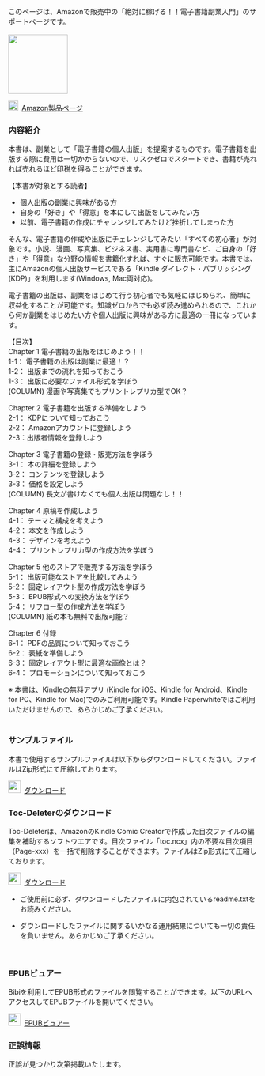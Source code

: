 
このページは、Amazonで販売中の「絶対に稼げる！！電子書籍副業入門」のサポートページです。  
<br/>
<img src="https://user-images.githubusercontent.com/65753345/83375456-e44af500-a409-11ea-9466-92ffb5ef01f0.jpg" width="120px">

<img src="https://user-images.githubusercontent.com/62088244/76576777-7c6dc800-6506-11ea-9b86-0894fb827c7e.png" width="20px">&ensp;<a href="https://www.amazon.co.jp/" target="_blank">Amazon製品ページ</a>
<br/>

### 内容紹介
本書は、副業として「電子書籍の個人出版」を提案するものです。電子書籍を出版する際に費用は一切かからないので、リスクゼロでスタートでき、書籍が売れれば売れるほど印税を得ることができます。  

【本書が対象とする読者】  
- 個人出版の副業に興味がある方  
- 自身の「好き」や「得意」を本にして出版をしてみたい方  
- 以前、電子書籍の作成にチャレンジしてみたけど挫折してしまった方  

そんな、電子書籍の作成や出版にチェレンジしてみたい「すべての初心者」が対象です。小説、漫画、写真集、ビジネス書、実用書に専門書など、ご自身の「好き」や「得意」な分野の情報を書籍化すれば、すぐに販売可能です。本書では、主にAmazonの個人出版サービスである「Kindle ダイレクト・パブリッシング (KDP)」を利用します(Windows, Mac両対応)。  

電子書籍の出版は、副業をはじめて行う初心者でも気軽にはじめられ、簡単に収益化することが可能です。知識ゼロからでも必ず読み進められるので、これから何か副業をはじめたい方や個人出版に興味がある方に最適の一冊になっています。  

【目次】  
Chapter 1 電子書籍の出版をはじめよう！！	  
1-1： 電子書籍の出版は副業に最適！？  
1-2： 出版までの流れを知っておこう  
1-3： 出版に必要なファイル形式を学ぼう  
(COLUMN) 漫画や写真集でもプリントレプリカ型でOK？  

Chapter 2 電子書籍を出版する準備をしよう  
2-1： KDPについて知っておこう  
2-2： Amazonアカウントに登録しよう  
2-3：出版者情報を登録しよう

Chapter 3 電子書籍の登録・販売方法を学ぼう  
3-1： 本の詳細を登録しよう  
3-2： コンテンツを登録しよう  
3-3： 価格を設定しよう  
(COLUMN) 長文が書けなくても個人出版は問題なし！！  

Chapter 4 原稿を作成しよう  
4-1： テーマと構成を考えよう  
4-2： 本文を作成しよう  
4-3： デザインを考えよう  
4-4： プリントレプリカ型の作成方法を学ぼう  

Chapter 5 他のストアで販売する方法を学ぼう  
5-1： 出版可能なストアを比較してみよう  
5-2： 固定レイアウト型の作成方法を学ぼう  
5-3： EPUB形式への変換方法を学ぼう  
5-4： リフロー型の作成方法を学ぼう  
(COLUMN) 紙の本も無料で出版可能？  

Chapter 6 付録  
6-1： PDFの品質について知っておこう  
6-2： 表紙を準備しよう  
6-3： 固定レイアウト型に最適な画像とは？  
6-4： プロモーションについて知っておこう  

※ 本書は、Kindleの無料アプリ (Kindle for iOS、Kindle for Android、Kindle for PC、Kindle for Mac)でのみご利用可能です。Kindle Paperwhiteではご利用いただけませんので、あらかじめご了承ください。  
<br/>

### サンプルファイル

本書で使用するサンプルファイルは以下からダウンロードしてください。ファイルはZip形式にて圧縮しております。

<img src="https://user-images.githubusercontent.com/62088244/76489282-36aff180-646b-11ea-977c-f4ed77d5b8d8.png" width="25px">&ensp;[ダウンロード](https://github.com/mitubayasi/SPEB/raw/master/SAMPLE.zip)
<br/>

### Toc-Deleterのダウンロード
  
Toc-Deleterは、AmazonのKindle Comic Creatorで作成した目次ファイルの編集を補助するソフトウエアです。目次ファイル「toc.ncx」内の不要な目次項目（Page-xxx）を一括で削除することができます。ファイルはZip形式にて圧縮しております。 

<img src="https://user-images.githubusercontent.com/62088244/76489282-36aff180-646b-11ea-977c-f4ed77d5b8d8.png" width="25px">&ensp;[ダウンロード](https://github.com/mitubayasi/SPEB/raw/master/Toc-Deleter.zip)

- ご使用前に必ず、ダウンロードしたファイルに内包されているreadme.txtをお読みください。

- ダウンロードしたファイルに関するいかなる運用結果についても一切の責任を負いません。あらかじめご了承ください。  
<br/>

### EPUBビュアー
Bibiを利用してEPUB形式のファイルを閲覧することができます。以下のURLへアクセスしてEPUBファイルを開いてください。  

<img src="https://user-images.githubusercontent.com/65753345/83375423-cbdada80-a409-11ea-904e-b87223f638e9.png" width="25px">&ensp;[EPUBビュアー](https://mitubayasi.github.io/SPEB/bibi/)
<br/>

### 正誤情報
正誤が見つかり次第掲載いたします。  
<br/>
<br/>
<br/>
<br/>
<br/>
<br/>
<br/>
